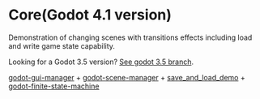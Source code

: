 # Core(Godot 4.1 version)
Demonstration of changing scenes with transitions effects including load and write game state capability.

Looking for a Godot 3.5 version? [See godot 3.5 branch](https://github.com/MarekZdun/Core/tree/3.5).

[godot-gui-manager](https://github.com/MarekZdun/godot-gui-manager/tree/main) + [godot-scene-manager](https://github.com/MarekZdun/godot-scene-manager) + [save_and_load_demo](https://github.com/jhlothamer/save_and_load_demo/tree/godot4.1) + [godot-finite-state-machine](https://github.com/godot-addons/godot-finite-state-machine)
 
